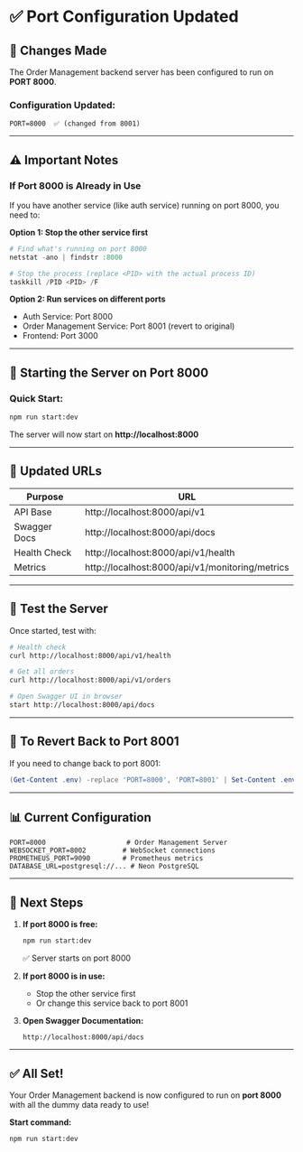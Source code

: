 # ✅ Port Configuration Updated

## 🔧 Changes Made

The Order Management backend server has been configured to run on **PORT 8000**.

### Configuration Updated:
```
PORT=8000  ✅ (changed from 8001)
```

---

## ⚠️ Important Notes

### If Port 8000 is Already in Use

If you have another service (like auth service) running on port 8000, you need to:

**Option 1: Stop the other service first**
```powershell
# Find what's running on port 8000
netstat -ano | findstr :8000

# Stop the process (replace <PID> with the actual process ID)
taskkill /PID <PID> /F
```

**Option 2: Run services on different ports**
- Auth Service: Port 8000
- Order Management Service: Port 8001 (revert to original)
- Frontend: Port 3000

---

## 🚀 Starting the Server on Port 8000

### Quick Start:
```bash
npm run start:dev
```

The server will now start on **http://localhost:8000**

---

## 📍 Updated URLs

| Purpose | URL |
|---------|-----|
| API Base | http://localhost:8000/api/v1 |
| Swagger Docs | http://localhost:8000/api/docs |
| Health Check | http://localhost:8000/api/v1/health |
| Metrics | http://localhost:8000/api/v1/monitoring/metrics |

---

## 🧪 Test the Server

Once started, test with:

```bash
# Health check
curl http://localhost:8000/api/v1/health

# Get all orders
curl http://localhost:8000/api/v1/orders

# Open Swagger UI in browser
start http://localhost:8000/api/docs
```

---

## 🔄 To Revert Back to Port 8001

If you need to change back to port 8001:

```powershell
(Get-Content .env) -replace 'PORT=8000', 'PORT=8001' | Set-Content .env
```

---

## 📊 Current Configuration

```env
PORT=8000                    # Order Management Server
WEBSOCKET_PORT=8002         # WebSocket connections
PROMETHEUS_PORT=9090        # Prometheus metrics
DATABASE_URL=postgresql://... # Neon PostgreSQL
```

---

## 🎯 Next Steps

1. **If port 8000 is free:** 
   ```bash
   npm run start:dev
   ```
   ✅ Server starts on port 8000

2. **If port 8000 is in use:**
   - Stop the other service first
   - Or change this service back to port 8001

3. **Open Swagger Documentation:**
   ```
   http://localhost:8000/api/docs
   ```

---

## ✅ All Set!

Your Order Management backend is now configured to run on **port 8000** with all the dummy data ready to use!

**Start command:**
```bash
npm run start:dev
```

